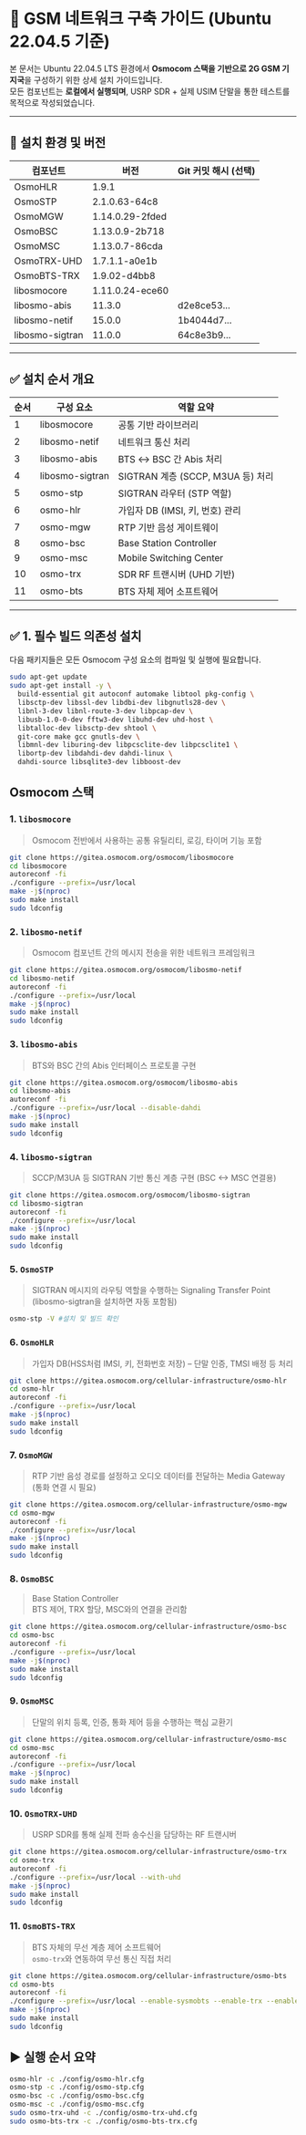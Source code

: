 # 📡 GSM 네트워크 구축 가이드 (Ubuntu 22.04.5 기준)

본 문서는 Ubuntu 22.04.5 LTS 환경에서 **Osmocom 스택을 기반으로 2G GSM 기지국**을 구성하기 위한 상세 설치 가이드입니다.  
모든 컴포넌트는 **로컬에서 실행되며**, USRP SDR + 실제 USIM 단말을 통한 테스트를 목적으로 작성되었습니다.

---

## 🧩 설치 환경 및 버전

| 컴포넌트 | 버전 | Git 커밋 해시 (선택)
|----------|-------| ----- |
| OsmoHLR | 1.9.1 |
| OsmoSTP | 2.1.0.63-64c8 |
| OsmoMGW | 1.14.0.29-2fded |
| OsmoBSC | 1.13.0.9-2b718 |
| OsmoMSC | 1.13.0.7-86cda |
| OsmoTRX-UHD | 1.7.1.1-a0e1b |
| OsmoBTS-TRX | 1.9.02-d4bb8 |
| libosmocore | 1.11.0.24-ece60 |
| libosmo-abis | 11.3.0 | d2e8ce53... |
| libosmo-netif | 15.0.0 | 1b4044d7... |
| libosmo-sigtran | 11.0.0 | 64c8e3b9...|

---
## ✅ 설치 순서 개요

| 순서 | 구성 요소 | 역할 요약 |
|------|-----------|-----------|
| 1 | libosmocore | 공통 기반 라이브러리 |
| 2 | libosmo-netif | 네트워크 통신 처리 |
| 3 | libosmo-abis | BTS ↔ BSC 간 Abis 처리 |
| 4 | libosmo-sigtran | SIGTRAN 계층 (SCCP, M3UA 등) 처리 |
| 5 | osmo-stp | SIGTRAN 라우터 (STP 역할) |
| 6 | osmo-hlr | 가입자 DB (IMSI, 키, 번호) 관리 |
| 7 | osmo-mgw | RTP 기반 음성 게이트웨이 |
| 8 | osmo-bsc | Base Station Controller |
| 9 | osmo-msc | Mobile Switching Center |
| 10 | osmo-trx | SDR RF 트랜시버 (UHD 기반) |
| 11 | osmo-bts | BTS 자체 제어 소프트웨어 |

---
## ✅ 1. 필수 빌드 의존성 설치

다음 패키지들은 모든 Osmocom 구성 요소의 컴파일 및 실행에 필요합니다.

```bash
sudo apt-get update
sudo apt-get install -y \
  build-essential git autoconf automake libtool pkg-config \
  libsctp-dev libssl-dev libdbi-dev libgnutls28-dev \
  libnl-3-dev libnl-route-3-dev libpcap-dev \
  libusb-1.0-0-dev fftw3-dev libuhd-dev uhd-host \
  libtalloc-dev libsctp-dev shtool \
  git-core make gcc gnutls-dev \
  libmnl-dev liburing-dev libpcsclite-dev libpcsclite1 \
  libortp-dev libdahdi-dev dahdi-linux \
  dahdi-source libsqlite3-dev libboost-dev 
```
## Osmocom 스택
### 1. `libosmocore`
> Osmocom 전반에서 사용하는 공통 유틸리티, 로깅, 타이머 기능 포함
```bash
git clone https://gitea.osmocom.org/osmocom/libosmocore
cd libosmocore
autoreconf -fi
./configure --prefix=/usr/local
make -j$(nproc)
sudo make install
sudo ldconfig
```

### 2. `libosmo-netif`
> Osmocom 컴포넌트 간의 메시지 전송을 위한 네트워크 프레임워크
```bash
git clone https://gitea.osmocom.org/osmocom/libosmo-netif
cd libosmo-netif
autoreconf -fi
./configure --prefix=/usr/local
make -j$(nproc)
sudo make install
sudo ldconfig
```

### 3. `libosmo-abis`
> BTS와 BSC 간의 Abis 인터페이스 프로토콜 구현 
```bash
git clone https://gitea.osmocom.org/osmocom/libosmo-abis
cd libosmo-abis
autoreconf -fi
./configure --prefix=/usr/local --disable-dahdi
make -j$(nproc)
sudo make install
sudo ldconfig

```

### 4. `libosmo-sigtran`
> SCCP/M3UA 등 SIGTRAN 기반 통신 계층 구현 (BSC <-> MSC 연결용)
```bash
git clone https://gitea.osmocom.org/osmocom/libosmo-sigtran
cd libosmo-sigtran
autoreconf -fi
./configure --prefix=/usr/local
make -j$(nproc)
sudo make install
sudo ldconfig
```

### 5. `OsmoSTP`
> SIGTRAN 메시지의 라우팅 역할을 수행하는 Signaling Transfer Point\
(libosmo-sigtran을 설치하면 자동 포함됨)
```bash
osmo-stp -V #설치 및 빌드 확인
```

### 6. `OsmoHLR`
> 가입자 DB(HSS처럼 IMSI, 키, 전화번호 저장) – 단말 인증, TMSI 배정 등 처리
```bash
git clone https://gitea.osmocom.org/cellular-infrastructure/osmo-hlr
cd osmo-hlr
autoreconf -fi
./configure --prefix=/usr/local
make -j$(nproc)
sudo make install
sudo ldconfig
```


### 7. `OsmoMGW`
> RTP 기반 음성 경로를 설정하고 오디오 데이터를 전달하는 Media Gateway \
(통화 연결 시 필요)
```bash
git clone https://gitea.osmocom.org/cellular-infrastructure/osmo-mgw
cd osmo-mgw
autoreconf -fi
./configure --prefix=/usr/local
make -j$(nproc)
sudo make install
sudo ldconfig
```

### 8. `OsmoBSC`
> Base Station Controller \
BTS 제어, TRX 할당, MSC와의 연결을 관리함
```bash
git clone https://gitea.osmocom.org/cellular-infrastructure/osmo-bsc
cd osmo-bsc
autoreconf -fi
./configure --prefix=/usr/local
make -j$(nproc)
sudo make install
sudo ldconfig
```

### 9. `OsmoMSC`
> 단말의 위치 등록, 인증, 통화 제어 등을 수행하는 핵심 교환기
```bash
git clone https://gitea.osmocom.org/cellular-infrastructure/osmo-msc
cd osmo-msc
autoreconf -fi
./configure --prefix=/usr/local
make -j$(nproc)
sudo make install
sudo ldconfig
```

### 10. `OsmoTRX-UHD`
> USRP SDR를 통해 실제 전파 송수신을 담당하는 RF 트랜시버
```bash
git clone https://gitea.osmocom.org/cellular-infrastructure/osmo-trx
cd osmo-trx
autoreconf -fi
./configure --prefix=/usr/local --with-uhd 
make -j$(nproc)
sudo make install
sudo ldconfig
```

### 11. `OsmoBTS-TRX`
> BTS 자체의 무선 계층 제어 소프트웨어 \
`osmo-trx`와 연동하여 무선 통신 직접 처리
```bash
git clone https://gitea.osmocom.org/cellular-infrastructure/osmo-bts
cd osmo-bts
autoreconf -fi
./configure --prefix=/usr/local --enable-sysmobts --enable-trx --enable-shared
make -j$(nproc)
sudo make install
sudo ldconfig
```

## ▶️ 실행 순서 요약

```bash
osmo-hlr -c ./config/osmo-hlr.cfg
osmo-stp -c ./config/osmo-stp.cfg
osmo-bsc -c ./config/osmo-bsc.cfg
osmo-msc -c ./config/osmo-msc.cfg
sudo osmo-trx-uhd -c ./config/osmo-trx-uhd.cfg
sudo osmo-bts-trx -c ./config/osmo-bts-trx.cfg